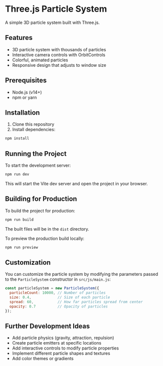 # Three.js Particle System

A simple 3D particle system built with Three.js.

## Features

- 3D particle system with thousands of particles
- Interactive camera controls with OrbitControls
- Colorful, animated particles
- Responsive design that adjusts to window size

## Prerequisites

- Node.js (v14+)
- npm or yarn

## Installation

1. Clone this repository
2. Install dependencies:

```bash
npm install
```

## Running the Project

To start the development server:

```bash
npm run dev
```

This will start the Vite dev server and open the project in your browser.

## Building for Production

To build the project for production:

```bash
npm run build
```

The built files will be in the `dist` directory.

To preview the production build locally:

```bash
npm run preview
```

## Customization

You can customize the particle system by modifying the parameters passed to the `ParticleSystem` constructor in `src/js/main.js`:

```javascript
const particleSystem = new ParticleSystem({
  particleCount: 10000, // Number of particles
  size: 0.4,            // Size of each particle
  spread: 60,           // How far particles spread from center
  opacity: 0.7          // Opacity of particles
});
```

## Further Development Ideas

- Add particle physics (gravity, attraction, repulsion)
- Create particle emitters at specific locations
- Add interactive controls to modify particle properties
- Implement different particle shapes and textures
- Add color themes or gradients 